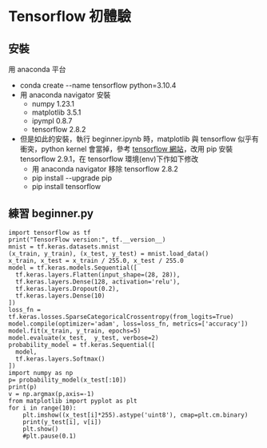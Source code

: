 # Tensorflow 初體驗
## 安裝
用 anaconda 平台
* conda create --name tensorflow python=3.10.4
* 用 anaconda navigator 安裝
  * numpy 1.23.1
  * matplotlib 3.5.1
  * ipympl 0.8.7
  * tensorflow 2.8.2
* 但是如此的安裝，執行 beginner.ipynb 時，matplotlib 與 tensorflow 似乎有衝突，python  kernel 會當掉，參考 [tensorflow 網站](https://www.tensorflow.org/install)，改用 pip 安裝 tensorflow 2.9.1，在 tensorflow 環境(env)下作如下修改
  * 用 anaconda navigator 移除 tensorflow 2.8.2
  * pip install --upgrade pip
  * pip install tensorflow

## 練習 beginner.py
```
import tensorflow as tf
print("TensorFlow version:", tf.__version__)
mnist = tf.keras.datasets.mnist
(x_train, y_train), (x_test, y_test) = mnist.load_data()
x_train, x_test = x_train / 255.0, x_test / 255.0
model = tf.keras.models.Sequential([
  tf.keras.layers.Flatten(input_shape=(28, 28)),
  tf.keras.layers.Dense(128, activation='relu'),
  tf.keras.layers.Dropout(0.2),
  tf.keras.layers.Dense(10)
])
loss_fn = tf.keras.losses.SparseCategoricalCrossentropy(from_logits=True)
model.compile(optimizer='adam', loss=loss_fn, metrics=['accuracy'])
model.fit(x_train, y_train, epochs=5)
model.evaluate(x_test,  y_test, verbose=2)
probability_model = tf.keras.Sequential([
  model,
  tf.keras.layers.Softmax()
])
import numpy as np
p= probability_model(x_test[:10])
print(p)
v = np.argmax(p,axis=-1)
from matplotlib import pyplot as plt
for i in range(10):
    plt.imshow((x_test[i]*255).astype('uint8'), cmap=plt.cm.binary)
    print(y_test[i], v[i])
    plt.show()
    #plt.pause(0.1)
```
